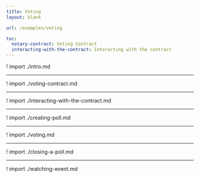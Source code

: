 ```yaml
---
title: Voting
layout: blank

url: /examples/voting

toc:
  notary-contract: Voting Contract
  interacting-with-the-contract: Interacting with the contract
---
```


! import ./intro.md

---

! import ./voting-contract.md

---

! import ./interacting-with-the-contract.md

---

! import ./creating-poll.md

---

! import ./voting.md

---

! import ./closing-a-poll.md

---

! import ./watching-event.md
